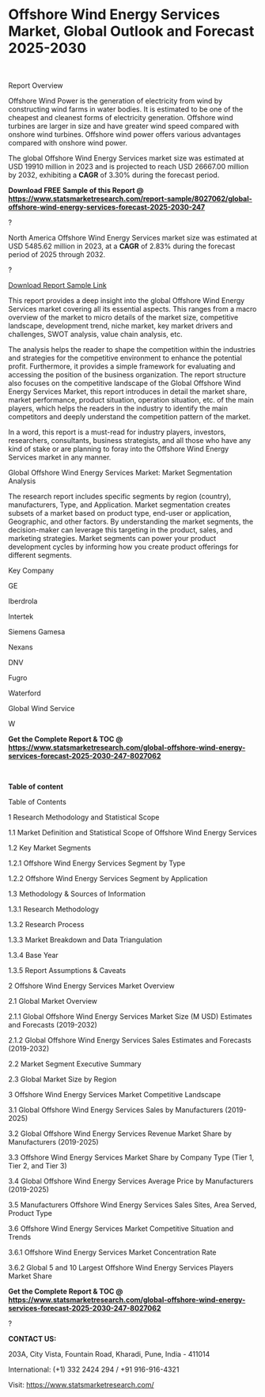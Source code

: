 <h1>Offshore Wind Energy Services Market, Global Outlook and Forecast 2025-2030</h1><br/><p>Report Overview</p>
 
 
 
 <p>Offshore Wind Power is the generation of electricity from wind by constructing wind farms in water bodies. It is estimated to be one of the cheapest and cleanest forms of electricity generation. Offshore wind turbines are larger in size and have greater wind speed compared with onshore wind turbines. Offshore wind power offers various advantages compared with onshore wind power.</p>
 
 
 
 <p>The global Offshore Wind Energy Services market size was estimated at USD 19910 million in 2023 and is projected to reach USD 26667.00 million by 2032, exhibiting a <strong>CAGR</strong> of 3.30% during the forecast period.</p>
 
 
 
 <div><b>Download FREE Sample of this Report @ <a href="https://www.statsmarketresearch.com/download-free-sample/8027062/global-offshore-wind-energy-services-forecast-2025-2030-247">https://www.statsmarketresearch.com/report-sample/8027062/global-offshore-wind-energy-services-forecast-2025-2030-247</a></b></div>
 
 
 
 <p>? </p>
 
 
 
 <p>North America Offshore Wind Energy Services market size was estimated at USD 5485.62 million in 2023, at a <strong>CAGR</strong> of 2.83% during the forecast period of 2025 through 2032.</p>
 
 
 
 <p>? </p>
 
 
 
 <p><a href="https://www.statsmarketresearch.com/download-free-sample/8027062/global-offshore-wind-energy-services-forecast-2025-2030-247">Download Report Sample Link</a></p>
 
 
 
 <p>This report provides a deep insight into the global Offshore Wind Energy Services market covering all its essential aspects. This ranges from a macro overview of the market to micro details of the market size, competitive landscape, development trend, niche market, key market drivers and challenges, SWOT analysis, value chain analysis, etc.</p>
 
 
 
 <p>The analysis helps the reader to shape the competition within the industries and strategies for the competitive environment to enhance the potential profit. Furthermore, it provides a simple framework for evaluating and accessing the position of the business organization. The report structure also focuses on the competitive landscape of the Global Offshore Wind Energy Services Market, this report introduces in detail the market share, market performance, product situation, operation situation, etc. of the main players, which helps the readers in the industry to identify the main competitors and deeply understand the competition pattern of the market.</p>
 
 
 
 <p>In a word, this report is a must-read for industry players, investors, researchers, consultants, business strategists, and all those who have any kind of stake or are planning to foray into the Offshore Wind Energy Services market in any manner.</p>
 
 
 
 <p>Global Offshore Wind Energy Services Market: Market Segmentation Analysis</p>
 
 
 
 <p>The research report includes specific segments by region (country), manufacturers, Type, and Application. Market segmentation creates subsets of a market based on product type, end-user or application, Geographic, and other factors. By understanding the market segments, the decision-maker can leverage this targeting in the product, sales, and marketing strategies. Market segments can power your product development cycles by informing how you create product offerings for different segments.</p>
 
 
 
 <p>Key Company</p>
 
 
 
 <p>GE</p>
 
 
 
 <p>Iberdrola</p>
 
 
 
 <p>Intertek</p>
 
 
 
 <p>Siemens Gamesa</p>
 
 
 
 <p>Nexans</p>
 
 
 
 <p>DNV</p>
 
 
 
 <p>Fugro</p>
 
 
 
 <p>Waterford</p>
 
 
 
 <p>Global Wind Service</p>
 
 
 
 <p>W</p>
 
 
 
 <div><b>Get the Complete Report & TOC @ <a href="https://www.statsmarketresearch.com/global-offshore-wind-energy-services-forecast-2025-2030-247-8027062">https://www.statsmarketresearch.com/global-offshore-wind-energy-services-forecast-2025-2030-247-8027062</a></b></div>
 
 
 
 <p><br />
 
 <b>Table of content</b></p>
 
 
 
 <p>Table of Contents<br />
 
 1 Research Methodology and Statistical Scope<br />
 
 1.1 Market Definition and Statistical Scope of Offshore Wind Energy Services<br />
 
 1.2 Key Market Segments<br />
 
 1.2.1 Offshore Wind Energy Services Segment by Type<br />
 
 1.2.2 Offshore Wind Energy Services Segment by Application<br />
 
 1.3 Methodology & Sources of Information<br />
 
 1.3.1 Research Methodology<br />
 
 1.3.2 Research Process<br />
 
 1.3.3 Market Breakdown and Data Triangulation<br />
 
 1.3.4 Base Year<br />
 
 1.3.5 Report Assumptions & Caveats<br />
 
 2 Offshore Wind Energy Services Market Overview<br />
 
 2.1 Global Market Overview<br />
 
 2.1.1 Global Offshore Wind Energy Services Market Size (M USD) Estimates and Forecasts (2019-2032)<br />
 
 2.1.2 Global Offshore Wind Energy Services Sales Estimates and Forecasts (2019-2032)<br />
 
 2.2 Market Segment Executive Summary<br />
 
 2.3 Global Market Size by Region<br />
 
 3 Offshore Wind Energy Services Market Competitive Landscape<br />
 
 3.1 Global Offshore Wind Energy Services Sales by Manufacturers (2019-2025)<br />
 
 3.2 Global Offshore Wind Energy Services Revenue Market Share by Manufacturers (2019-2025)<br />
 
 3.3 Offshore Wind Energy Services Market Share by Company Type (Tier 1, Tier 2, and Tier 3)<br />
 
 3.4 Global Offshore Wind Energy Services Average Price by Manufacturers (2019-2025)<br />
 
 3.5 Manufacturers Offshore Wind Energy Services Sales Sites, Area Served, Product Type<br />
 
 3.6 Offshore Wind Energy Services Market Competitive Situation and Trends<br />
 
 3.6.1 Offshore Wind Energy Services Market Concentration Rate<br />
 
 3.6.2 Global 5 and 10 Largest Offshore Wind Energy Services Players Market Share</p>
 
 
 
 <div><b>Get the Complete Report & TOC @ <a href="https://www.statsmarketresearch.com/global-offshore-wind-energy-services-forecast-2025-2030-247-8027062">https://www.statsmarketresearch.com/global-offshore-wind-energy-services-forecast-2025-2030-247-8027062</a></b></div>
 
 
 
 <p>? </p>
 
 
 
 <p><b>CONTACT US:</b><br />
 
 203A, City Vista, Fountain Road, Kharadi, Pune, India - 411014<br />
 
 International: (+1) 332 2424 294 / +91 916-916-4321<br />
 
 Visit: <a href="https://www.statsmarketresearch.com/">https://www.statsmarketresearch.com/</a></p>